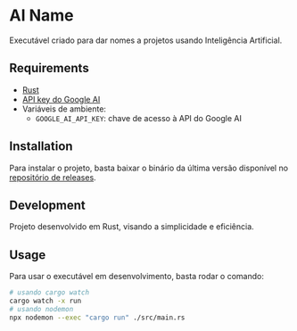 # AI Name
Executável criado para dar nomes a projetos usando Inteligência Artificial.

## Requirements
- [Rust](https://www.rust-lang.org/learn/get-started)
- [API key do Google AI](https://aistudio.google.com/app/apikey)
- Variáveis de ambiente:
  - `GOOGLE_AI_API_KEY`: chave de acesso à API do Google AI

## Installation
Para instalar o projeto, basta baixar o binário da última versão disponível no [repositório de releases](https://github.com/misterioso013/ai-name/releases).


## Development
Projeto desenvolvido em Rust, visando a simplicidade e eficiência.

## Usage
Para usar o executável em desenvolvimento, basta rodar o comando:
```bash
# usando cargo watch
cargo watch -x run
# usando nodemon
npx nodemon --exec "cargo run" ./src/main.rs
```